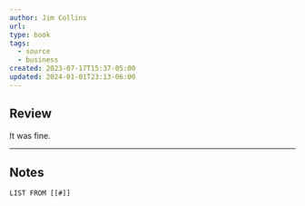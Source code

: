 ```yaml
---
author: Jim Collins
url: 
type: book
tags:
  - source
  - business
created: 2023-07-17T15:37-05:00
updated: 2024-01-01T23:13-06:00
---
```

## Review
It was fine.

---

## Notes
```dataview
LIST FROM [[#]]
```
